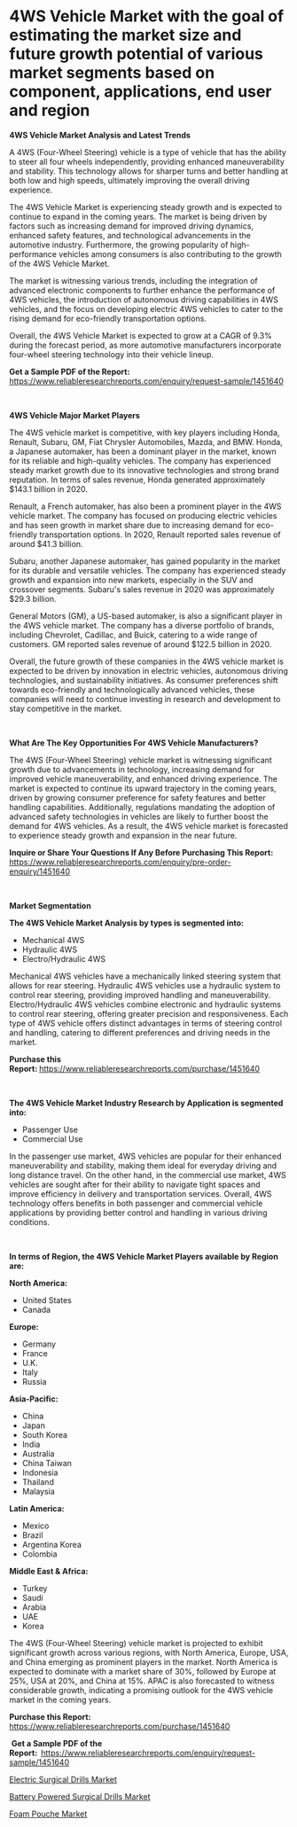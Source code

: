<p><h1>4WS Vehicle Market with the goal of estimating the market size and future growth potential of various market segments based on component, applications, end user and region</h1></p><p><strong>4WS Vehicle Market Analysis and Latest Trends</strong></p>
<p><p>A 4WS (Four-Wheel Steering) vehicle is a type of vehicle that has the ability to steer all four wheels independently, providing enhanced maneuverability and stability. This technology allows for sharper turns and better handling at both low and high speeds, ultimately improving the overall driving experience.</p><p>The 4WS Vehicle Market is experiencing steady growth and is expected to continue to expand in the coming years. The market is being driven by factors such as increasing demand for improved driving dynamics, enhanced safety features, and technological advancements in the automotive industry. Furthermore, the growing popularity of high-performance vehicles among consumers is also contributing to the growth of the 4WS Vehicle Market.</p><p>The market is witnessing various trends, including the integration of advanced electronic components to further enhance the performance of 4WS vehicles, the introduction of autonomous driving capabilities in 4WS vehicles, and the focus on developing electric 4WS vehicles to cater to the rising demand for eco-friendly transportation options.</p><p>Overall, the 4WS Vehicle Market is expected to grow at a CAGR of 9.3% during the forecast period, as more automotive manufacturers incorporate four-wheel steering technology into their vehicle lineup.</p></p>
<p><strong>Get a Sample PDF of the Report:&nbsp;</strong> <a href="https://www.reliableresearchreports.com/enquiry/request-sample/1451640">https://www.reliableresearchreports.com/enquiry/request-sample/1451640</a></p>
<p>&nbsp;</p>
<p><strong>4WS Vehicle Major Market Players</strong></p>
<p><p>The 4WS vehicle market is competitive, with key players including Honda, Renault, Subaru, GM, Fiat Chrysler Automobiles, Mazda, and BMW. Honda, a Japanese automaker, has been a dominant player in the market, known for its reliable and high-quality vehicles. The company has experienced steady market growth due to its innovative technologies and strong brand reputation. In terms of sales revenue, Honda generated approximately $143.1 billion in 2020.</p><p>Renault, a French automaker, has also been a prominent player in the 4WS vehicle market. The company has focused on producing electric vehicles and has seen growth in market share due to increasing demand for eco-friendly transportation options. In 2020, Renault reported sales revenue of around $41.3 billion.</p><p>Subaru, another Japanese automaker, has gained popularity in the market for its durable and versatile vehicles. The company has experienced steady growth and expansion into new markets, especially in the SUV and crossover segments. Subaru's sales revenue in 2020 was approximately $29.3 billion.</p><p>General Motors (GM), a US-based automaker, is also a significant player in the 4WS vehicle market. The company has a diverse portfolio of brands, including Chevrolet, Cadillac, and Buick, catering to a wide range of customers. GM reported sales revenue of around $122.5 billion in 2020.</p><p>Overall, the future growth of these companies in the 4WS vehicle market is expected to be driven by innovation in electric vehicles, autonomous driving technologies, and sustainability initiatives. As consumer preferences shift towards eco-friendly and technologically advanced vehicles, these companies will need to continue investing in research and development to stay competitive in the market.</p></p>
<p>&nbsp;</p>
<p><strong>What Are The Key Opportunities For 4WS Vehicle Manufacturers?</strong></p>
<p><p>The 4WS (Four-Wheel Steering) vehicle market is witnessing significant growth due to advancements in technology, increasing demand for improved vehicle maneuverability, and enhanced driving experience. The market is expected to continue its upward trajectory in the coming years, driven by growing consumer preference for safety features and better handling capabilities. Additionally, regulations mandating the adoption of advanced safety technologies in vehicles are likely to further boost the demand for 4WS vehicles. As a result, the 4WS vehicle market is forecasted to experience steady growth and expansion in the near future.</p></p>
<p><strong>Inquire or Share Your Questions If Any Before Purchasing This Report:</strong> <a href="https://www.reliableresearchreports.com/enquiry/pre-order-enquiry/1451640">https://www.reliableresearchreports.com/enquiry/pre-order-enquiry/1451640</a></p>
<p>&nbsp;</p>
<p><strong>Market Segmentation</strong></p>
<p><strong>The 4WS Vehicle Market Analysis by types is segmented into:</strong></p>
<p><ul><li>Mechanical 4WS</li><li>Hydraulic 4WS</li><li>Electro/Hydraulic 4WS</li></ul></p>
<p><p>Mechanical 4WS vehicles have a mechanically linked steering system that allows for rear steering. Hydraulic 4WS vehicles use a hydraulic system to control rear steering, providing improved handling and maneuverability. Electro/Hydraulic 4WS vehicles combine electronic and hydraulic systems to control rear steering, offering greater precision and responsiveness. Each type of 4WS vehicle offers distinct advantages in terms of steering control and handling, catering to different preferences and driving needs in the market.</p></p>
<p><strong>Purchase this Report:&nbsp;</strong><a href="https://www.reliableresearchreports.com/purchase/1451640">https://www.reliableresearchreports.com/purchase/1451640</a></p>
<p>&nbsp;</p>
<p><strong>The 4WS Vehicle Market Industry Research by Application is segmented into:</strong></p>
<p><ul><li>Passenger Use</li><li>Commercial Use</li></ul></p>
<p><p>In the passenger use market, 4WS vehicles are popular for their enhanced maneuverability and stability, making them ideal for everyday driving and long distance travel. On the other hand, in the commercial use market, 4WS vehicles are sought after for their ability to navigate tight spaces and improve efficiency in delivery and transportation services. Overall, 4WS technology offers benefits in both passenger and commercial vehicle applications by providing better control and handling in various driving conditions.</p></p>
<p>&nbsp;</p>
<p><strong>In terms of Region, the 4WS Vehicle Market Players available by Region are:</strong></p>
<p>
    <p> <strong> North America: </strong>
        <ul>
            <li>United States</li>
            <li>Canada</li>
        </ul>
        </p> 
    <p> <strong> Europe: </strong>
        <ul>
            <li>Germany</li>
            <li>France</li>
            <li>U.K.</li>
            <li>Italy</li>
            <li>Russia</li>
        </ul>
        </p> 
    <p> <strong> Asia-Pacific: </strong>
        <ul>
            <li>China</li>
            <li>Japan</li>
            <li>South Korea</li>
            <li>India</li>
            <li>Australia</li>
            <li>China Taiwan</li>
            <li>Indonesia</li>
            <li>Thailand</li>
            <li>Malaysia</li>
        </ul>
        </p> 
    <p> <strong> Latin America: </strong>
        <ul>
            <li>Mexico</li>
            <li>Brazil</li>
            <li>Argentina Korea</li>
            <li>Colombia</li>
        </ul>
        </p> 
    <p> <strong> Middle East & Africa: </strong>
        <ul>
            <li>Turkey</li>
            <li>Saudi</li>
            <li>Arabia</li>
            <li>UAE</li>
            <li>Korea</li>
        </ul>
    </p>
    </p>
<p><p>The 4WS (Four-Wheel Steering) vehicle market is projected to exhibit significant growth across various regions, with North America, Europe, USA, and China emerging as prominent players in the market. North America is expected to dominate with a market share of 30%, followed by Europe at 25%, USA at 20%, and China at 15%. APAC is also forecasted to witness considerable growth, indicating a promising outlook for the 4WS vehicle market in the coming years.</p></p>
<p><strong>Purchase this Report: </strong><a href="https://www.reliableresearchreports.com/purchase/1451640">https://www.reliableresearchreports.com/purchase/1451640</a></p>
<p>&nbsp;<strong>Get a Sample PDF of the Report:&nbsp;&nbsp;</strong><a href="https://www.reliableresearchreports.com/enquiry/request-sample/1451640">https://www.reliableresearchreports.com/enquiry/request-sample/1451640</a></p>
<p><strong></strong></p>
<p><p><a href="https://view.publitas.com/reportprime-1/electric-surgical-drills-market-size-2023-2030-global-industrial-analysis-key-geographical-regions-market-share-top-key-players-product-types-and-forecast-research-report/">Electric Surgical Drills Market</a></p><p><a href="https://view.publitas.com/reportprime-1/battery-powered-surgical-drills-market-challenges-opportunities-and-growth-drivers-and-major-market-players-forecasted-for-period-from-2023-2030/">Battery Powered Surgical Drills Market</a></p><p><a href="https://view.publitas.com/reportprime-1/foam-pouche-market-size-evaluating-its-market-trends-growth-and-projections-2023-2030/">Foam Pouche Market</a></p></p>